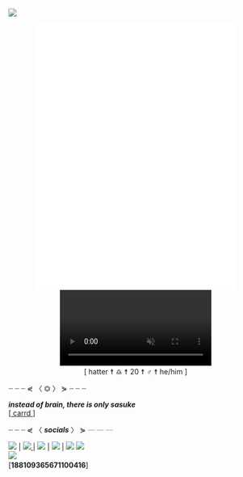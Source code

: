 <img align="center" src="https://i.imgur.com/Vrj7p8y.png">

<p align="center">
    <img align="center" src="/github-metrics.svg" alt="Metrics" width="400"><br>
    <video muted="" loop="" autoplay="" controls=""><source src="https://files.catbox.moe/pzou5a.mp4" type="video/webm">Your browser does not support the video tag</video><br>
    <a align="center" target="_blank" rel="noopener noreferrer">[</a>
    hatter <a target="_blank" rel="noopener noreferrer">☨</a>
    ♎︎ <a target="_blank" rel="noopener noreferrer">☨</a>
    20 <a target="_blank" rel="noopener noreferrer">☨</a>
    ♂ <a target="_blank" rel="noopener noreferrer">☨</a>
    he/him <a target="_blank" rel="noopener noreferrer">]</a>
    <p></p>
    <p>┈     ┈     ┈     ⋞ 〈 <a target="_blank" rel="noopener noreferrer">⏣</a>
    〉 ⋟     ┈     ┈     ┈</p>
    <p><strong><em>instead of brain, there is only sasuke</em></strong><br>[<a href="https://hattvr.carrd.co/" rel="noopener noreferrer" target="_blank"> carrd </a>
    ]</p>
    <p>┈     ┈     ┈     ⋞ 〈 <a target="_blank" rel="noopener noreferrer"><strong><em>socials</em></strong></a>
    〉 ⋟     ┈     ┈     ┈</p>
    <a href="https://open.spotify.com/user/onp0rztbozts40r6zn052fqs9"> <img src="https://cdn.iconscout.com/icon/free/png-512/spotify-11-432546.png" width="15"></a>
    | <a href="https://twitter.com/hattvr"><img src="https://i.imgur.com/TkLujRc.png" width="15"> </a>
    | <a href="https://discord.com/invite/6cDYfvpUZB"><img src="https://i.imgur.com/9tWKQD4.png" width="15"></a>
    | <a href="https://www.instagram.com/hattvr/"><img src="https://i.imgur.com/xmmOcyn.png" width="15"></a>
    | <a href="https://www.behance.net/hattvr"><img src="https://cdn.iconscout.com/icon/free/png-256/behance-2506762-2100662.png" width="15"></a>
    <img src="https://i.imgur.com/YhAXs3d.png" width=""><br>
    <img src="https://discord.c99.nl/widget/theme-2/188109365671100416.png" width=""><br>
    <a>[</a><strong>188109365671100416</strong><a>]</a>
</p>
